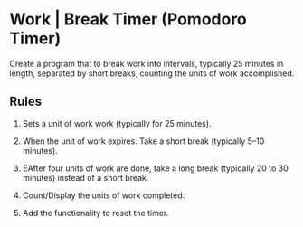# Work | Break Timer (Pomodoro Timer)

Create a program that to break work into intervals, typically 25 minutes in length, separated by short breaks, counting the units of work accomplished.

## Rules

1. Sets a unit of work work (typically for 25 minutes).

2. When the unit of work expires. Take a short break (typically 5–10 minutes).

3. EAfter four units of work are done, take a long break (typically 20 to 30 minutes) instead of a short break.

4. Count/Display the units of work completed.

5. Add the functionality to reset the timer.
